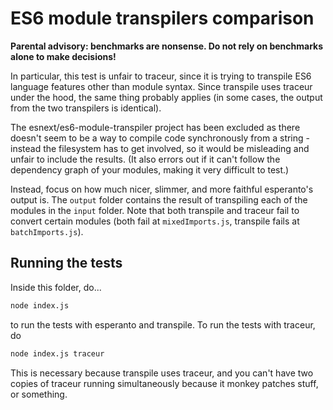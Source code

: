 # ES6 module transpilers comparison

**Parental advisory: benchmarks are nonsense. Do not rely on benchmarks alone to make decisions!**

In particular, this test is unfair to traceur, since it is trying to transpile ES6 language features other than module syntax. Since transpile uses traceur under the hood, the same thing probably applies (in some cases, the output from the two transpilers is identical).

The esnext/es6-module-transpiler project has been excluded as there doesn't seem to be a way to compile code synchronously from a string - instead the filesystem has to get involved, so it would be misleading and unfair to include the results. (It also errors out if it can't follow the dependency graph of your modules, making it very difficult to test.)

Instead, focus on how much nicer, slimmer, and more faithful esperanto's output is. The `output` folder contains the result of transpiling each of the modules in the `input` folder. Note that both transpile and traceur fail to convert certain modules (both fail at `mixedImports.js`, transpile fails at `batchImports.js`).

## Running the tests

Inside this folder, do...

```bash
node index.js
```

to run the tests with esperanto and transpile. To run the tests with traceur, do

```bash
node index.js traceur
```

This is necessary because transpile uses traceur, and you can't have two copies of traceur running simultaneously because it monkey patches stuff, or something.
